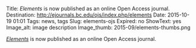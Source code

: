 Title: <em>Elements</em> is now published as an online Open Access journal.  
Destination: http://ejournals.bc.edu/ojs/index.php/elements
Date: 2015-10-19 01:01
Tags: news, tags 
Slug: elements-ojs 
Expired: no
ShowText: yes
Image_alt: image description
Image_thumb: 2015-09/elements-thumbs.png

<em><a href="http://ejournals.bc.edu/ojs/index.php/elements">Elements</a></em> is now published as an online Open Access journal.
